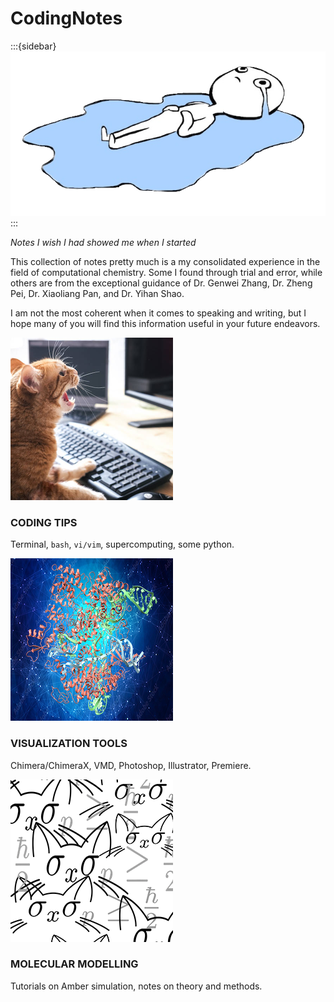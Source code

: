 # CodingNotes

:::{sidebar}
![](_static/images/welcome.png)
:::

*Notes I wish I had showed me when I started*

This collection of notes pretty much is a my consolidated experience in the field of computational chemistry. Some I found through trial and error, while others are from the exceptional guidance of Dr. Genwei Zhang, Dr. Zheng Pei, Dr. Xiaoliang Pan, and Dr. Yihan Shao.

I am not the most coherent when it comes to speaking and writing, but I hope many of you will find this information useful in your future endeavors.


<body2>
    <div class = container2>
      <div class = card2>
        <div class = image2>
          <img href = "#" src = _static/images/card0.png>
        </div>
        <div class = content2>
          <h3 style="text-transform:uppercase">
            <b>Coding Tips</b>
          </h3>
          <p>
          Terminal, <code>bash</code>, <code>vi/vim</code>, supercomputing, some </code>python</code>.
          </p>
        </div>
      </div> 
      <div class = card2>
        <div class = image2>
          <img href = "#" src = _static/images/card2.png>
        </div>
        <div class = content2>
          <h3 style="text-transform:uppercase">
          <b>Visualization Tools</b>
          </h3>
          <p>
          Chimera/ChimeraX, VMD, Photoshop, Illustrator, Premiere.
          </p>
        </div>
      </div>  
      <div class = card2>
        <div class = image2>
          <img href = "#" src = _static/images/card1.png>
        </div>
        <div class = content2>
          <h3 style="text-transform:uppercase;">
          <b>Molecular Modelling</b>
          </h3>
          <p>
          Tutorials on Amber simulation, notes on theory and methods. 
          </p>
        </div>
      </div>   
    </div>
  </body>
